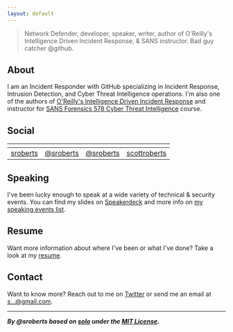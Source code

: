 ```yaml
---
layout: default
---
```


> Network Defender, developer, speaker, writer, author of O'Reilly's Intelligence Driven Incident Response, & SANS instructor. Bad guy catcher @github.

## About

I am an Incident Responder with GitHub specializing in Incident Response, Intrusion Detection, and Cyber Threat Intelligence operations. I'm also one of the authors of [O'Reilly's Intelligence Driven Incident Response](http://shop.oreilly.com/product/06369%2020043614.do) and instructor for [SANS Forensics 578 Cyber Threat Intelligence](https://www.sans.org/course/cyber-threat-intelligence) course.

## Social

| <i class="fa fa-github" aria-hidden="true"></i> | <i class="fa fa-twitter" aria-hidden="true"></i> | <i class="fa fa-medium" aria-hidden="true"></i> |     <i class="fa fa-linkedin" aria-hidden="true"></i>     |
|:-----------------------------------------------:|:------------------------------------------------:|:-----------------------------------------------:|:---------------------------------------------------------:|
|     [sroberts](https://github.com/sroberts)     |    [@sroberts](https://twitter.com/sroberts)     |    [@sroberts](https://medium.com/@sroberts)    | [scottroberts](https://www.linkedin.com/in/scottroberts/) |

## Speaking

I've been lucky enough to speak at a wide variety of technical & security events. You can find my slides on [Speakerdeck](https://speakerdeck.com/sroberts) and more info on [my speaking events list](https://gist.github.com/sroberts/46bc29dbc25d5e6310aa7ff6e36a4d19).

## Resume

Want more information about where I've been or what I've done? Take a look at my [resume](https://docs.google.com/document/d/1jyLdXNefvK39pUkuRlIQ8dwJskQZOYEVB-IuHbetNIE/edit?usp=sharing).

## Contact

Want to know more? Reach out to me on [Twitter](https://twitter.com/sroberts) or send me an email at <a href="http://www.google.com/recaptcha/mailhide/d?k=01ZLygg2Rp1J_40Q7hU7imBw==&amp;c=iGm-tkFOBm4udaP8_v1IOC4s-1cGK7XX6y5ma3M9v1Q=" onclick="window.open('http://www.google.com/recaptcha/mailhide/d?k\07501ZLygg2Rp1J_40Q7hU7imBw\75\75\46c\75iGm-tkFOBm4udaP8_v1IOC4s-1cGK7XX6y5ma3M9v1Q\075', '', 'toolbar=0,scrollbars=0,location=0,statusbar=0,menubar=0,resizable=0,width=500,height=300'); return false;" title="Reveal this e-mail address">s...@gmail.com</a>.

<hr>

**_By @sroberts based on [solo](https://github.com/chibicode/solo) under the [MIT License](https://choosealicense.com/licenses/mit/)._**
